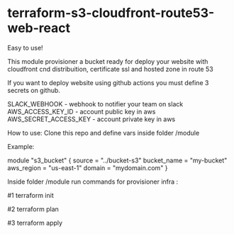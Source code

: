 # terraform-s3-cloudfront-route53-web-react

Easy to use!

This module provisioner a bucket ready for deploy your website with cloudfront cnd distribuition, 
certificate ssl and hosted zone in route 53


If you want to deploy website using github actions you must define 3 secrets on github.

SLACK_WEBHOOK - webhook to notifier your team on slack  
AWS_ACCESS_KEY_ID - account public key in aws 
AWS_SECRET_ACCESS_KEY - account private key in aws


How to use:
Clone this repo and define vars inside folder /module


Example:

module "s3_bucket" {
    source        = "../bucket-s3"
    bucket_name = "my-bucket"
    aws_region  = "us-east-1"
    domain      = "mydomain.com"
}


Inside folder /module run commands for provisioner infra :

#1 terraform init

#2 terraform plan

#3 terraform apply

